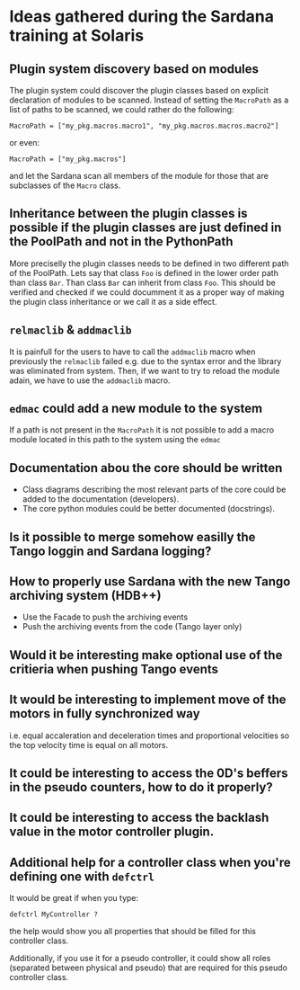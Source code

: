 # Ideas gathered during the Sardana training at Solaris

## Plugin system discovery based on modules

The plugin system could discover the plugin classes based on explicit declaration of modules to be scanned.
Instead of setting the `MacroPath` as a list of paths to be scanned, we could rather do the following:
```
MacroPath = ["my_pkg.macros.macro1", "my_pkg.macros.macros.macro2"]
```
or even:
```
MacroPath = ["my_pkg.macros"]
```
and let the Sardana scan all members of the module for those that are subclasses of the `Macro` class.

## Inheritance between the plugin classes is possible if the plugin classes are just defined in the PoolPath and not in the PythonPath

More preciselly the plugin classes needs to be defined in two different path of the PoolPath.
Lets say that class `Foo` is defined in the lower order path than class `Bar`. Than class `Bar` can inherit from class `Foo`.
This should be verified and checked if we could documment it as a proper way of making the plugin class inheritance or we call it as a side effect.

## `relmaclib` & `addmaclib`

It is painfull for the users to have to call the `addmaclib` macro when previously the `relmaclib` failed e.g. due to the syntax error and the library was eliminated from system.
Then, if we want to try to reload the module adain, we have to use the `addmaclib` macro.

## `edmac` could add a new module to the system

If a path is not present in the `MacroPath` it is not possible to add a macro module located in this path to the system using the `edmac`

## Documentation abou the core should be written

* Class diagrams describing the most relevant parts of the core could be added to the documentation (developers).
* The core python modules could be better documented (docstrings).

## Is it possible to merge somehow easilly the Tango loggin and Sardana logging?

## How to properly use Sardana with the new Tango archiving system (HDB++)

* Use the Facade to push the archiving events
* Push the archiving events from the code (Tango layer only)

## Would it be interesting make optional use of the critieria when pushing Tango events

## It would be interesting to implement move of the motors in fully synchronized way
i.e. equal accaleration and deceleration times and proportional velocities so the top velocity time is equal on all motors. 

## It could be interesting to access the 0D's beffers in the pseudo counters, how to do it properly?

## It could be interesting to access the backlash value in the motor controller plugin.

## Additional help for a controller class when you're defining one with `defctrl`
It would be great if when you type:
```
defctrl MyController ?
```
the help would show you all properties that should be filled for this controller class.

Additionally, if you use it for a pseudo controller, it could show all roles (separated between physical and pseudo) that are required for this pseudo controller class.
